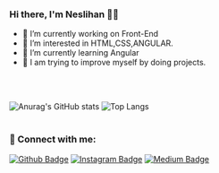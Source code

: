 ### Hi there, I'm Neslihan 👩‍💻


- 🔭 I’m currently working on Front-End
- 👀 I’m interested in HTML,CSS,ANGULAR.
- 🌱 I’m currently learning Angular
- 👯 I am trying to improve myself by doing projects.
<br>
<br>

![Anurag's GitHub stats](https://github-readme-stats.vercel.app/api?username=Nslhnatasvr&theme=vue&show_icons=true)
![Top Langs](https://github-readme-stats.vercel.app/api/top-langs/?username=Nslhnatasvr&layout=compact)
<br>
<br>

### 📩 Connect with me:
[![Github Badge](https://img.shields.io/badge/-Github-000?style=quare&labelColor=000&logo=Github&logoColor=white&link=link)](https://github.com/Nslhnatasvr)
[![Instagram Badge](https://img.shields.io/badge/-Instagram-C13584?style=flat-quare&labelColor=C13584&logo=instagram&logoColor=white&link=link)](https://instagram.com/nslhnatasvr)
[![Medium Badge](https://img.shields.io/badge/-Medium-757575?style=flat-quare&labelColor=757575&logo=Medium&logoColor=white&link=link)](https://medium.com/@nslhnatasvrrrr)
